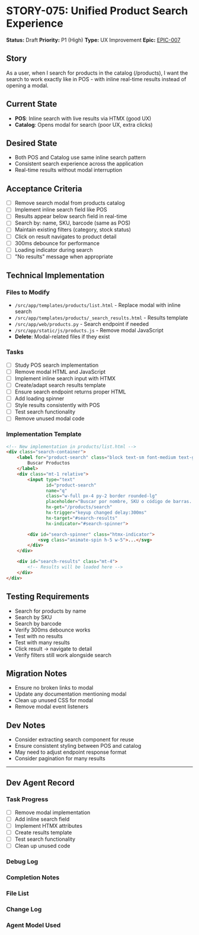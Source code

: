 # STORY-075: Unified Product Search Experience

**Status:** Draft
**Priority:** P1 (High)
**Type:** UX Improvement
**Epic:** [EPIC-007](./EPIC-007-system-improvements.md)

## Story
As a user, when I search for products in the catalog (/products), I want the search to work exactly like in POS - with inline real-time results instead of opening a modal.

## Current State
- **POS**: Inline search with live results via HTMX (good UX)
- **Catalog**: Opens modal for search (poor UX, extra clicks)

## Desired State
- Both POS and Catalog use same inline search pattern
- Consistent search experience across the application
- Real-time results without modal interruption

## Acceptance Criteria
- [ ] Remove search modal from products catalog
- [ ] Implement inline search field like POS
- [ ] Results appear below search field in real-time
- [ ] Search by: name, SKU, barcode (same as POS)
- [ ] Maintain existing filters (category, stock status)
- [ ] Click on result navigates to product detail
- [ ] 300ms debounce for performance
- [ ] Loading indicator during search
- [ ] "No results" message when appropriate

## Technical Implementation

### Files to Modify
- `/src/app/templates/products/list.html` - Replace modal with inline search
- `/src/app/templates/products/_search_results.html` - Results template
- `/src/app/web/products.py` - Search endpoint if needed
- `/src/app/static/js/products.js` - Remove modal JavaScript
- **Delete**: Modal-related files if they exist

### Tasks
- [ ] Study POS search implementation
- [ ] Remove modal HTML and JavaScript
- [ ] Implement inline search input with HTMX
- [ ] Create/adapt search results template
- [ ] Ensure search endpoint returns proper HTML
- [ ] Add loading spinner
- [ ] Style results consistently with POS
- [ ] Test search functionality
- [ ] Remove unused modal code

### Implementation Template
```html
<!-- New implementation in products/list.html -->
<div class="search-container">
    <label for="product-search" class="block text-sm font-medium text-gray-700">
        Buscar Productos
    </label>
    <div class="mt-1 relative">
        <input type="text"
               id="product-search"
               name="q"
               class="w-full px-4 py-2 border rounded-lg"
               placeholder="Buscar por nombre, SKU o código de barras..."
               hx-get="/products/search"
               hx-trigger="keyup changed delay:300ms"
               hx-target="#search-results"
               hx-indicator="#search-spinner">

        <div id="search-spinner" class="htmx-indicator">
            <svg class="animate-spin h-5 w-5">...</svg>
        </div>
    </div>

    <div id="search-results" class="mt-4">
        <!-- Results will be loaded here -->
    </div>
</div>
```

## Testing Requirements
- Search for products by name
- Search by SKU
- Search by barcode
- Verify 300ms debounce works
- Test with no results
- Test with many results
- Click result → navigate to detail
- Verify filters still work alongside search

## Migration Notes
- Ensure no broken links to modal
- Update any documentation mentioning modal
- Clean up unused CSS for modal
- Remove modal event listeners

## Dev Notes
- Consider extracting search component for reuse
- Ensure consistent styling between POS and catalog
- May need to adjust endpoint response format
- Consider pagination for many results

---

## Dev Agent Record

### Task Progress
- [ ] Remove modal implementation
- [ ] Add inline search field
- [ ] Implement HTMX attributes
- [ ] Create results template
- [ ] Test search functionality
- [ ] Clean up unused code

### Debug Log

### Completion Notes

### File List

### Change Log

### Agent Model Used
